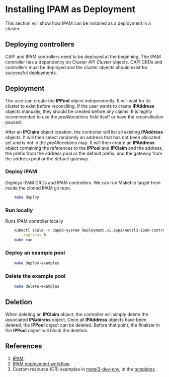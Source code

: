 # Installing IPAM as Deployment

This section will show how  IPAM can be installed as a deployment in a cluster.

## Deploying controllers

CAPI and IPAM controllers need to be deployed at the beginning. The IPAM controller has a dependency on Cluster API *Cluster* objects. CAPI CRDs and controllers must be deployed and the cluster objects should exist for successful deployments.

## Deployment

The user can create the **IPPool** object independently. It will wait for its cluster to exist before reconciling. If the user wants to create **IPAddress** objects manually, they should be created before any claims. It is highly recommended to use the *preAllocations* field itself or have the reconciliation paused.

After an **IPClaim** object creation, the controller will list all existing **IPAddress** objects. It will then select randomly an address that has not been allocated yet and is not in the *preAllocations* map. It will then create an **IPAddress** object containing the references to the **IPPool** and **IPClaim** and the address, the prefix from the address pool or the default prefix, and the gateway from the address pool or the default gateway.

### Deploy IPAM

Deploys IPAM CRDs and IPAM controllers. We can run Makefile target from inside the cloned IPAM git repo.

```sh
    make deploy
```

### Run locally

Runs IPAM controller locally

```sh
    kubectl scale -n capm3-system deployment.v1.apps/metal3-ipam-controller-manager \
      --replicas 0
    make run
```

### Deploy an example pool

```sh
    make deploy-examples
```

### Delete the example pool

```sh
    make delete-examples
```

## Deletion

When deleting an **IPClaim** object, the controller will simply delete the associated **IPAddress** object. Once all **IPAddress** objects have been deleted, the **IPPool** object can be deleted. Before that point, the finalizer in the **IPPool** object will block the deletion.

## References

1. [IPAM](https://github.com/metal3-io/ip-address-manager/).
2. [IPAM deployment workflow](https://github.com/metal3-io/ip-address-manager/blob/main/docs/deployment_workflow.md).
3. Custom resource (CR) examples in
   [metal3-dev-env](https://github.com/metal3-io/metal3-dev-env), in the
   [templates](https://github.com/metal3-io/metal3-dev-env/tree/main/tests/roles/run_tests/templates).
